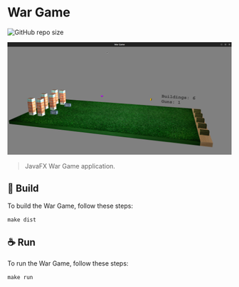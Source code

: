 # War Game

![GitHub repo size](https://img.shields.io/github/repo-size/iuricode/README-template?style=for-the-badge)

<img src="app.png" alt="War Game">

> JavaFX War Game application.

## 🚀 Build

To build the War Game, follow these steps:

```
make dist
```

## ☕ Run

To run the War Game, follow these steps:

```
make run
```
